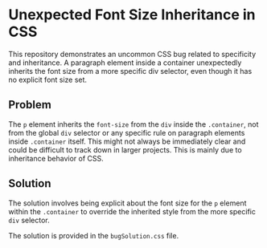 # Unexpected Font Size Inheritance in CSS

This repository demonstrates an uncommon CSS bug related to specificity and inheritance.  A paragraph element inside a container unexpectedly inherits the font size from a more specific div selector, even though it has no explicit font size set.

## Problem

The `p` element inherits the `font-size` from the `div` inside the `.container`, not from the global `div` selector or any specific rule on paragraph elements inside `.container` itself. This might not always be immediately clear and could be difficult to track down in larger projects. This is mainly due to inheritance behavior of CSS. 

## Solution

The solution involves being explicit about the font size for the `p` element within the `.container` to override the inherited style from the more specific `div` selector.

The solution is provided in the `bugSolution.css` file.